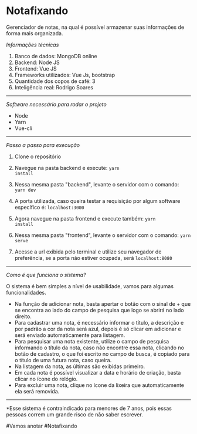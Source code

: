 # Notafixando
Gerenciador de notas, na qual é possível armazenar suas informações de forma mais organizada.

*Informações técnicas*

1. Banco de dados: MongoDB online
2. Backend: Node JS
3. Frontend: Vue JS
4. Frameworks utilizados: Vue Js, bootstrap
5. Quantidade dos copos de café: 3 
6. Inteligência real: Rodrigo Soares

--------------------------
*Software necessário para rodar o projeto*
* Node
* Yarn
* Vue-cli

-----------------------------
*Passo a passo para execução*
1. Clone o repositório
2. Navegue na pasta backend e execute: <code>yarn install</code>
3. Nessa mesma pasta "backend", levante o servidor com o comando: <code>yarn dev</code>
4. A porta utilizada, caso queira testar a requisição por algum software específico é: <code>localhost:3000</code>

5. Agora navegue na pasta frontend e execute também: <code>yarn install</code>
3. Nessa mesma pasta "frontend", levante o servidor com o comando: <code>yarn serve</code>
7. Acesse a url exibida pelo terminal e utilize seu navegador de preferência, se a porta não estiver ocupada, será <code>localhost:8080</code>

-------------------------------------
*Como é que funciona o sistema?*

O sistema é bem simples a nível de usabilidade, vamos para algumas funcionalidades.
* Na função de adicionar nota, basta apertar o botão com o sinal de + que se encontra ao lado do campo de pesquisa que logo se abrirá no lado direito.
* Para cadastrar uma nota, é necessário informar o título, a descrição e por padrão a cor da nota será azul, depois é só clicar em adicionar e será enviado automaticamente para listagem.
* Para pesquisar uma nota existente, utilize o campo de pesquisa informando o título da nota, caso não encontre essa nota, clicando no botão de cadastro, o que foi escrito no campo de busca, é copiado para o título de uma futura nota, caso queira.
* Na listagem da nota, as últimas são exibidas primeiro.
* Em cada nota é possível visualizar a data e horário de criação, basta clicar no ícone do relógio.
* Para excluir uma nota, clique no ícone da lixeira que automaticamente ela será removida.

-----------------------------------------------

*Esse sistema é contraindicado para menores de 7 anos, pois essas pessoas correm um grande risco de não saber escrever.

#Vamos anotar #Notafixando